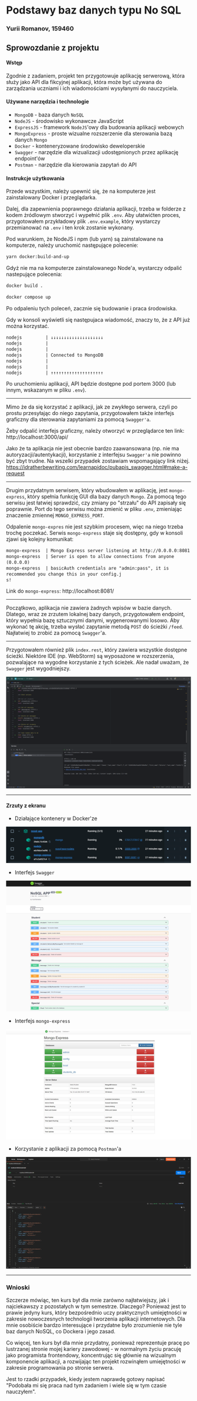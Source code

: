 # Podstawy baz danych typu No SQL

### Yurii Romanov, 159460

## Sprowozdanie z projektu

#### Wstęp

Zgodnie z zadaniem, projekt ten przygotowuje aplikację serwerową, która służy jako 
API dla fikcyjnej aplikacji, która może być używana do zarządzania 
uczniami i ich wiadomościami wysyłanymi do nauczyciela.

#### Używane narzędzia i technologie

- `MongoDB` - baza danych `NoSQL`
- `NodeJS` - środowisko wykonawcze JavaScript
- `ExpressJS` - framework `NodeJS`'owy dla budowania aplikacji webowych 
- `MongoExpress` - proste wizualne rozszerzenie dla sterowania bazą danych `Mongo` 
- `Docker` - konteneryzowane środowisko deweloperskie
- `Swagger` - narzędzie dla wizualizacji udostępnionych przez aplikację endpoint'ów
- `Postman` - narzędzie dla kierowania zapytań do API


#### Instrukcje użytkowania

Przede wszystkim, należy upewnić się, że na komputerze jest zainstalowany Docker i przeglądarka.

Dalej, dla zapewnienia poprawnego działania aplikacji, trzeba w folderze z kodem żródlowym stworzyć
i wypełnić plik `.env`. Aby ułatwićten proces, przygotowałem przykładowy plik `.env.example`, który 
wystarczy przemianować na `.env` i ten krok zostanie wykonany.

Pod warunkiem, że NodeJS i npm (lub yarn) są zainstalowane na komputerze, 
należy uruchomić następujące polecenie: 
```bash
yarn docker:build-and-up
```
Gdyż nie ma na komputerze zainstalowanego Node'a, wystarczy odpalić nastepujące polecenia:
```bash
docker build .
```
```bash
docker compose up
```

Po odpaleniu tych poleceń, zacznie się budowanie i praca środowiska. 

Gdy w konsoli wyświetli się następujaca wiadomość, znaczy to, że z API już można korzystać.
```
nodejs         | ↓↓↓↓↓↓↓↓↓↓↓↓↓↓↓↓↓↓↓↓
nodejs         | 
nodejs         | 
nodejs         | Connected to MongoDB
nodejs         | 
nodejs         | 
nodejs         | ↑↑↑↑↑↑↑↑↑↑↑↑↑↑↑↑↑↑↑↑
```

Po uruchomieniu aplikacji, API będzie dostępne pod portem 3000 (lub innym, wskazanym w pliku `.env`).

---

Mimo że da się korzystać z aplikacji, jak ze zwykłego serwera, czyli po prostu 
przesyłając do niego zapytania, przygotowałem także interfejs graficzny dla sterowania 
zapytaniami za pomocą `Swagger'a`.

Żeby odpalić interfejs graficzny, należy otworzyć w przeglądarce ten link:
http://localhost:3000/api/

Jako że ta aplikacja nie jest obecnie bardzo zaawansowana (np. nie ma autoryzacji/autentykacji),
korzystanie z interfejsu `Swagger'a` nie powinno być zbyt trudne.
Na wszelki przypadek zostawiam wspomagający link niżej.
https://idratherbewriting.com/learnapidoc/pubapis_swagger.html#make-a-request

---

Drugim przydatnym serwisem, który wbudowałem w aplikację, jest `mongo-express`, który 
spełnia funkcję GUI dla bazy danych `Mongo`. Za pomocą tego serwisu jest łatwiej sprawdzić, 
czy zmiany po "strzału" do API zapisały się poprawnie. Port do tego serwisu można zmienić w 
pliku `.env`, zmieniając znaczenie zmiennej `MONGO_EXPRESS_PORT`.

Odpalenie `mongo-expres` nie jest szybkim procesem, więc na niego trzeba trochę poczekać.
Serwis `mongo-express` staje się dostępny, gdy w konsoli zjawi się kolejny komunikat:
```
mongo-express  | Mongo Express server listening at http://0.0.0.0:8081
mongo-express  | Server is open to allow connections from anyone (0.0.0.0)
mongo-express  | basicAuth credentials are "admin:pass", it is recommended you change this in your config.j
s!
```

Link do `mongo-express`: http://localhost:8081/

---

Początkowo, aplikacja nie zawiera żadnych wpisów w bazie danych. Dlatego, wraz ze zrzutem 
lokalnej bazy danych, przygotowałem endpoint, który wypełnia bazę sztucznymi danymi, 
wygenerowanymi losowo.
Aby wykonać tę akcję, trzeba wysłać zapytanie metodą `POST` do ścieżki `/feed`.
Najłatwiej to zrobić za pomocą `Swagger`'a.

---

Przygotowałem również plik `index.rest`, który zawiera wszystkie dostępne ścieżki. 
Niektóre IDE (np. WebStorm) są wyposażone w rozszerzenia, pozwalające na wygodne korzystanie z 
tych ścieżek. Ale nadał uważam, że `Swagger` jest wygodniejszy.

![img_3.png](img_3.png)

---

#### Zrzuty z ekranu

- Działające kontenery w Docker'ze

![img.png](img.png)

- Interfejs `Swagger`

![img_1.png](img_1.png)

- Interfejs `mongo-express`

![img_2.png](img_2.png)

- Korzystanie z aplikacji za pomocą `Postman`'a

![img_4.png](img_4.png)

---

### Wnioski

Szczerze mówiąc, ten kurs był dla mnie zarówno najłatwiejszy, jak i najciekawszy z pozostałych w tym semestrze. Dlaczego? Ponieważ jest to prawie jedyny kurs, który bezpośrednio uczy praktycznych umiejętności w zakresie nowoczesnych technologii tworzenia aplikacji internetowych. Dla mnie osobiście bardzo interesujące i przydatne było zrozumienie nie tyle baz danych NoSQL, co Dockera i jego zasad.

Co więcej, ten kurs był dla mnie przydatny, ponieważ reprezentuje pracę po lustrzanej stronie mojej kariery zawodowej - w normalnym życiu pracuję jako programista frontendowy, koncentrując się głównie na wizualnym komponencie aplikacji, a rozwijając ten projekt rozwinąłem umiejętności w zakresie programowania po stronie serwera.

Jest to rzadki przypadek, kiedy jestem naprawdę gotowy napisać "Podobała mi się praca nad tym zadaniem i wiele się w tym czasie nauczyłem".